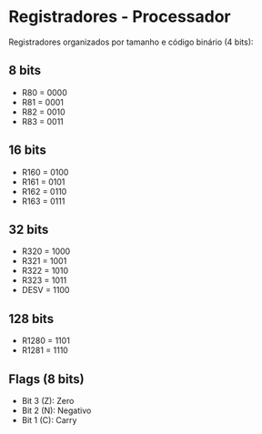 # Registradores - Processador

Registradores organizados por tamanho e código binário (4 bits):

## 8 bits
- R80  = 0000
- R81  = 0001
- R82  = 0010
- R83  = 0011

## 16 bits
- R160 = 0100
- R161 = 0101
- R162 = 0110
- R163 = 0111

## 32 bits
- R320 = 1000
- R321 = 1001
- R322 = 1010
- R323 = 1011
- DESV = 1100

## 128 bits
- R1280 = 1101
- R1281 = 1110

## Flags (8 bits)
- Bit 3 (Z): Zero
- Bit 2 (N): Negativo
- Bit 1 (C): Carry